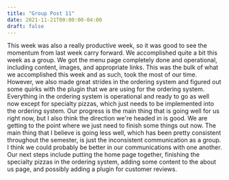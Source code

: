 ```yaml
---
title: "Group Post 11"
date: 2021-11-21T00:00:00-04:00
draft: false
---
```


This week was also a really productive week, so it was good to see the momentum from last week carry forward. We accomplished quite a bit this week as a group. We
got the menu page completely done and operational, including content, images, and appropriate links. This was the bulk of what we accomplished this week and as such, 
took the most of our time. However, we also made great strides in the ordering system and figured out some quirks with the plugin that we are using for the ordering
system. Everything in the ordering system is operational and ready to go as well now except for specialty pizzas, which just needs to be implemented into the ordering
system. Our progress is the main thing that is going well for us right now, but I also think the direction we're headed in is good. We are getting to the point
where we just need to finish some things out now. The main thing that I believe is going less well, which has been pretty consistent throughout the semester, is just
the inconsistent communication as a group. I think we could probably be better in our communications with one another. Our next steps include putting the home page 
together, finishing the specialty pizzas in the ordering system, adding some content to the about us page, and possibly adding a plugin for customer reviews. 
